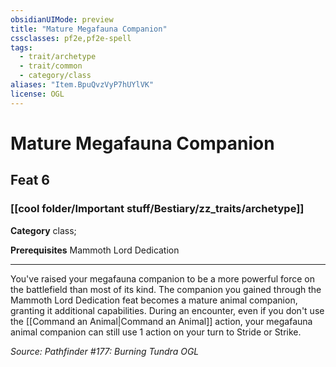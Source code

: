 ```yaml
---
obsidianUIMode: preview
title: "Mature Megafauna Companion"
cssclasses: pf2e,pf2e-spell
tags:
  - trait/archetype
  - trait/common
  - category/class
aliases: "Item.BpuQvzVyP7hUYlVK"
license: OGL
---
```

# Mature Megafauna Companion
## Feat 6
### [[cool folder/Important stuff/Bestiary/zz_traits/archetype]]

**Category** class; 



**Prerequisites** Mammoth Lord Dedication
* * *
You've raised your megafauna companion to be a more powerful force on the battlefield than most of its kind. The companion you gained through the Mammoth Lord Dedication feat becomes a mature animal companion, granting it additional capabilities. During an encounter, even if you don't use the [[Command an Animal|Command an Animal]] action, your megafauna animal companion can still use 1 action on your turn to Stride or Strike.

*Source: Pathfinder #177: Burning Tundra*
*OGL*